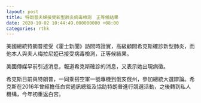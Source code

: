 ```yaml
---
layout: post
title: 特朗普夫婦接受新型肺炎病毒檢測　正等候結果
date: 2020-10-02 10:44:49.000000000 +08:00
categories: rthk
---
```


美國總統特朗普接受《霍士新聞》訪問時證實，高級顧問希克斯確診新型肺炎，而他本人與夫人梅拉尼婭已接受病毒檢測，正等候結果。

美國傳媒早前引述消息，報道希克斯確診的消息，又表示她出現病徵。

希克斯日前與特朗普，一同乘搭空軍一號專機到俄亥俄州，參加總統大選辯論。希克斯在2016年曾經擔任白宮通訊總監及協助特朗普進行競選活動，之後轉到私人機構，今年初重返白宮。
